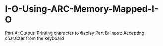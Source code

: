 # I-O-Using-ARC-Memory-Mapped-I-O
Part A: Output: Printing character to display
Part B: Input: Accepting character from the keyboard
